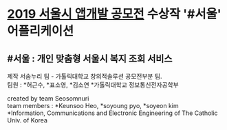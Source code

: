 # [2019 서울시 앱개발 공모전](https://www.seoulappcontest.org/) 수상작 '#서울' 어플리케이션

## #서울 : 개인 맞춤형 서울시 복지 조회 서비스

제작 서솜누리 팀 - 가톨릭대학교 창의적솔루션 공모전부분 팀.  
팀원 : \*허근수, \*표소영, \*김소연  \*가톨릭대학교 정보통신전자공학부  
  
created by team Seosomnuri  
team members : \*Keunsoo Heo, \*soyoung pyo, \*soyeon kim  
\*Information, Communications and Electronic Engineering of The Catholic Univ. of Korea
